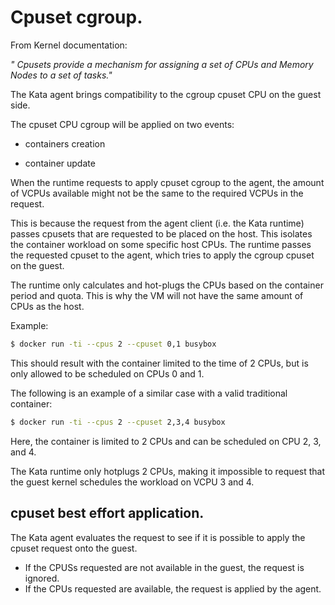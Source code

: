 # Cpuset cgroup.

From Kernel documentation:

_" Cpusets provide a mechanism for assigning a set of CPUs and Memory Nodes to
a set of tasks."_

The Kata agent brings compatibility to the cgroup cpuset CPU on the guest side.

The cpuset CPU cgroup will be applied on two events:

- containers creation

- container update

When the runtime requests to apply cpuset cgroup to the agent, the amount of
VCPUs available might not be the same to the required VCPUs in the request.

This is because the request from the agent client (i.e. the Kata runtime)
passes cpusets that are requested to be placed on the host. This isolates the
container workload on some specific host CPUs. The runtime passes the requested
cpuset to the agent, which tries to apply the cgroup cpuset on the guest.

The runtime only calculates and hot-plugs the CPUs based on the container
period and quota. This is why the VM will not have the same amount of CPUs as
the host.

Example:

```sh
$ docker run -ti --cpus 2 --cpuset 0,1 busybox
```
 
This should result with the container limited to the time of 2 CPUs, but is
only allowed to be scheduled on CPUs 0 and 1.

The following is an example of a similar case with a valid traditional container:

```sh
$ docker run -ti --cpus 2 --cpuset 2,3,4 busybox
```

Here, the container is limited to 2 CPUs and can be scheduled on CPU 2, 3, and
4.

The Kata runtime only hotplugs 2 CPUs, making it impossible to request that the
guest kernel schedules the workload on VCPU 3 and 4.

## cpuset best effort application.

The Kata agent evaluates the request to see if it is possible to apply the
cpuset request onto the guest.

- If the CPUSs requested are not available in the guest, the request is ignored.
- If the CPUs requested are available, the request is applied by the agent.

